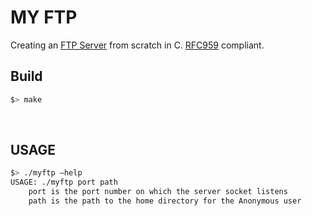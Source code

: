 # MY FTP
Creating an [FTP Server](https://de.wikipedia.org/wiki/File_Transfer_Protocol) from scratch in C.
[RFC959](https://datatracker.ietf.org/doc/html/rfc959) compliant.
<br>

## Build
```sh
$> make
```

<br>

## USAGE
```sh
$> ./myftp –help
USAGE: ./myftp port path
	port is the port number on which the server socket listens
	path is the path to the home directory for the Anonymous user
```